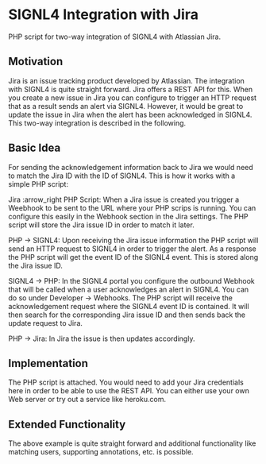 # SIGNL4 Integration with Jira
PHP script for two-way integration of SIGNL4 with Atlassian Jira.

## Motivation
Jira is an issue tracking product developed by Atlassian. The integration with SIGNL4 is quite straight forward. Jira offers a REST API for this. When you create a new issue in Jira you can configure to trigger an HTTP request that as a result sends an alert via SIGNL4.
However, it would be great to update the issue in Jira when the alert has been acknowledged in SIGNL4. This two-way integration is described in the following.
                        
## Basic Idea
For sending the acknowledgement information back to Jira we would need to match the Jira ID with the ID of SIGNL4. This is how it works with a simple PHP script:
 
Jira :arrow_right PHP Script:
When a Jira issue is created you trigger a Weebhook to be sent to the URL where your PHP scrips is running. You can configure this easily in the Webhook section in the Jira settings.
The PHP script will store the Jira issue ID in order to match it later.
 
PHP -> SIGNL4:
Upon receiving the Jira issue information the PHP script will send an HTTP request to SIGNL4 in order to trigger the alert. As a response the PHP script will get the event ID of the SIGNL4 event. This is stored along the Jira issue ID.
 
SIGNL4 -> PHP:
In the SIGNL4 portal you configure the outbound Webhook that will be called when a user acknowledges an alert in SIGNL4. You can do so under Developer -> Webhooks.
The PHP script will receive the acknowledgement request where the SIGNL4 event ID is contained. It will then search for the corresponding Jira issue ID and then sends back the update request to Jira.
 
PHP -> Jira:
In Jira the issue is then updates accordingly.

## Implementation
The PHP script is attached. You would need to add your Jira credentials here in order to be able to use the REST API.
You can either use your own Web server or try out a service like heroku.com.
 
## Extended Functionality
The above example is quite straight forward and additional functionality like matching users, supporting annotations, etc. is possible.
